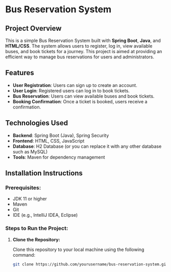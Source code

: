 # Bus Reservation System

## Project Overview
This is a simple Bus Reservation System built with **Spring Boot**, **Java**, and **HTML/CSS**. The system allows users to register, log in, view available buses, and book tickets for a journey. This project is aimed at providing an efficient way to manage bus reservations for users and administrators.

## Features
- **User Registration**: Users can sign up to create an account.
- **User Login**: Registered users can log in to book tickets.
- **Bus Reservation**: Users can view available buses and book tickets.
- **Booking Confirmation**: Once a ticket is booked, users receive a confirmation.

## Technologies Used
- **Backend**: Spring Boot (Java), Spring Security
- **Frontend**: HTML, CSS, JavaScript
- **Database**: H2 Database (or you can replace it with any other database such as MySQL)
- **Tools**: Maven for dependency management

## Installation Instructions

### Prerequisites:
- JDK 11 or higher
- Maven
- Git
- IDE (e.g., IntelliJ IDEA, Eclipse)

### Steps to Run the Project:

1. **Clone the Repository:**

   Clone this repository to your local machine using the following command:
   ```bash
   git clone https://github.com/yourusername/bus-reservation-system.git
